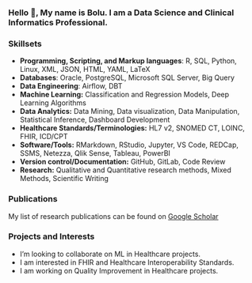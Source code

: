 ### Hello 👋, My name is Bolu. I am a Data Science and Clinical Informatics Professional.

### Skillsets
*	**Programming, Scripting, and Markup languages**: R, SQL, Python, Linux, XML, JSON, HTML, YAML, LaTeX
* **Databases**: Oracle, PostgreSQL, Microsoft SQL Server, Big Query
*	**Data Engineering**: Airflow, DBT
*	**Machine Learning:** Classification and Regression Models, Deep Learning Algorithms
*	**Data Analytics:** Data Mining, Data visualization, Data Manipulation, Statistical Inference, Dashboard Development
*	**Healthcare Standards/Terminologies:** HL7 v2, SNOMED CT, LOINC, FHIR, ICD/CPT
*	**Software/Tools:** RMarkdown, RStudio, Jupyter, VS Code, REDCap, SSMS, Netezza, Qlik Sense, Tableau, PowerBI
*	**Version control/Documentation:** GitHub, GitLab, Code Review
*	**Research:** Qualitative and Quantitative research methods, Mixed Methods, Scientific Writing

### Publications
My list of research publications can be found on [Google Scholar](https://scholar.google.com/citations?hl=en&user=ncwhL9cAAAAJ)

### Projects and Interests
- I’m looking to collaborate on ML in Healthcare projects.
- I am interested in FHIR and Healthcare Interoperability Standards.
- I am working on Quality Improvement in Healthcare projects.

